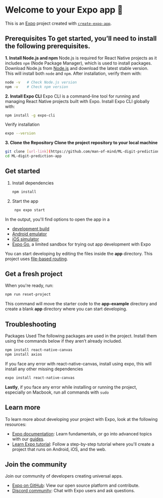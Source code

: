 # Welcome to your Expo app 👋

This is an [Expo](https://expo.dev) project created with [`create-expo-app`](https://www.npmjs.com/package/create-expo-app).

## Prerequisites To get started, you’ll need to install the following prerequisites.

**1. Install Node.js and npm** Node.js is required for React Native projects as it includes `npm` (Node Package Manager), which is used to install packages. Download Node.js from [Node.js](https://nodejs.org/) and download the latest stable version. This will install both `node` and `npm`. After installation, verify them with:
```bash
node -v   # Check Node.js version
npm -v    # Check npm version
```

**2. Install Expo CLI** Expo CLI is a command-line tool for running and managing React Native projects built with Expo. Install Expo CLI globally with:
```bash
npm install -g expo-cli
```
Verify installation
```bash
expo --version
```
**3. Clone the Repository Clone the project repository to your local machine**
```bash
git clone [url-link](https://github.com/man-of-mind/ML-digit-prediction-app.git)
cd ML-digit-prediction-app
```

## Get started

1. Install dependencies

   ```bash
   npm install
   ```

2. Start the app

   ```bash
    npx expo start
   ```

In the output, you'll find options to open the app in a

- [development build](https://docs.expo.dev/develop/development-builds/introduction/)
- [Android emulator](https://docs.expo.dev/workflow/android-studio-emulator/)
- [iOS simulator](https://docs.expo.dev/workflow/ios-simulator/)
- [Expo Go](https://expo.dev/go), a limited sandbox for trying out app development with Expo

You can start developing by editing the files inside the **app** directory. This project uses [file-based routing](https://docs.expo.dev/router/introduction).

## Get a fresh project

When you're ready, run:

```bash
npm run reset-project
```

This command will move the starter code to the **app-example** directory and create a blank **app** directory where you can start developing.

## Troubleshooting
Packages Used The following packages are used in the project. Install them using the commands below if they aren’t already included.
```bash
npm install react-native-canvas
npm install axios
```
If you face any error with react-native-canvas, install using expo, this will install any other missing dependencies
```bash
expo install react-native-canvas
```
**Lastly**, if you face any error while installing or running the project, especially on Macbook, run all commands with `sudo`

## Learn more

To learn more about developing your project with Expo, look at the following resources:

- [Expo documentation](https://docs.expo.dev/): Learn fundamentals, or go into advanced topics with our [guides](https://docs.expo.dev/guides).
- [Learn Expo tutorial](https://docs.expo.dev/tutorial/introduction/): Follow a step-by-step tutorial where you'll create a project that runs on Android, iOS, and the web.

## Join the community

Join our community of developers creating universal apps.

- [Expo on GitHub](https://github.com/expo/expo): View our open source platform and contribute.
- [Discord community](https://chat.expo.dev): Chat with Expo users and ask questions.
